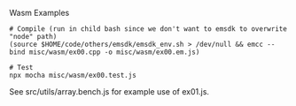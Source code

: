 Wasm Examples

```
# Compile (run in child bash since we don't want to emsdk to overwrite "node" path)
(source $HOME/code/others/emsdk/emsdk_env.sh > /dev/null && emcc --bind misc/wasm/ex00.cpp -o misc/wasm/ex00.em.js)

# Test
npx mocha misc/wasm/ex00.test.js
```

See src/utils/array.bench.js for example use of ex01.js.

